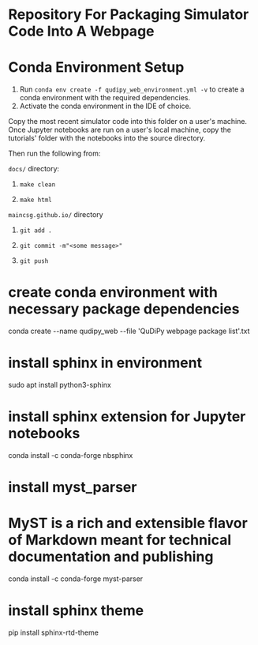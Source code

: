 Repository For Packaging Simulator Code Into A Webpage
=======================================

# Conda Environment Setup 
1) Run `conda env create -f qudipy_web_environment.yml -v`
to create a conda environment with the required dependencies.
2) Activate the conda environment in the IDE of choice.

Copy the most recent simulator code into this folder on a user's machine.
Once Jupyter notebooks are run on a user's local machine, copy the tutorials' folder with the notebooks into the source directory. 

Then run the following from:

`docs/` directory: 

1) `make clean`

2) `make html`

`maincsg.github.io/` directory

1) `git add .`

2) `git commit -m"<some message>"`

3) `git push`


# create conda environment with necessary package dependencies
conda create --name qudipy_web --file 'QuDiPy webpage package list'.txt

# install sphinx in environment
sudo apt install python3-sphinx

# install sphinx extension for Jupyter notebooks
conda install -c conda-forge nbsphinx

# install myst_parser
# MyST is a rich and extensible flavor of Markdown meant for technical documentation and publishing
conda install -c conda-forge myst-parser

# install sphinx theme
pip install sphinx-rtd-theme